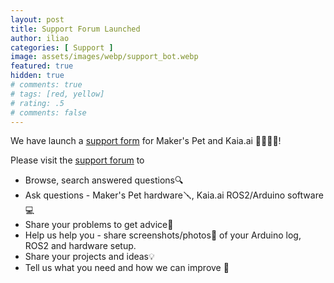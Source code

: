 ```yaml
---
layout: post
title: Support Forum Launched
author: iliao
categories: [ Support ]
image: assets/images/webp/support_bot.webp
featured: true
hidden: true
# comments: true
# tags: [red, yellow]
# rating: .5
# comments: false
---
```


We have launch a [support form](https://github.com/makerspet/support/discussions/) for Maker's Pet and Kaia.ai 🙋‍♂️🙋‍♀️!

Please visit the [support forum](https://github.com/makerspet/support/discussions/) to

* Browse, search answered questions🔍
* Ask questions - Maker's Pet hardware🪛, Kaia.ai ROS2/Arduino software 💻
* Share your problems to get advice🤔
* Help us help you - share screenshots/photos📸 of your Arduino log, ROS2 and hardware setup.
* Share your projects and ideas💡
* Tell us what you need and how we can improve 📢
